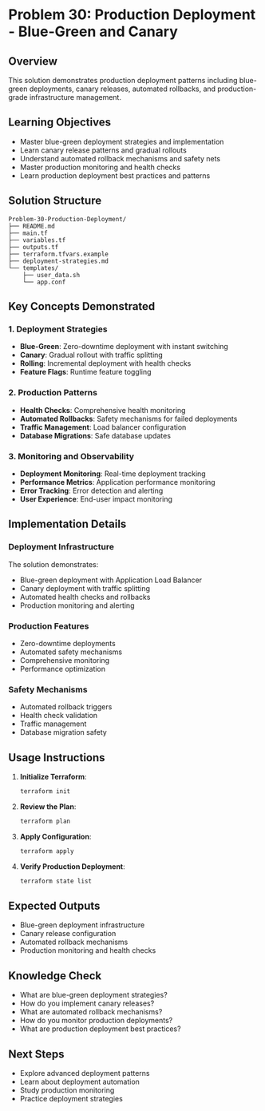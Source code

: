 # Problem 30: Production Deployment - Blue-Green and Canary

## Overview
This solution demonstrates production deployment patterns including blue-green deployments, canary releases, automated rollbacks, and production-grade infrastructure management.

## Learning Objectives
- Master blue-green deployment strategies and implementation
- Learn canary release patterns and gradual rollouts
- Understand automated rollback mechanisms and safety nets
- Master production monitoring and health checks
- Learn production deployment best practices and patterns

## Solution Structure
```
Problem-30-Production-Deployment/
├── README.md
├── main.tf
├── variables.tf
├── outputs.tf
├── terraform.tfvars.example
├── deployment-strategies.md
└── templates/
    ├── user_data.sh
    └── app.conf
```

## Key Concepts Demonstrated

### 1. Deployment Strategies
- **Blue-Green**: Zero-downtime deployment with instant switching
- **Canary**: Gradual rollout with traffic splitting
- **Rolling**: Incremental deployment with health checks
- **Feature Flags**: Runtime feature toggling

### 2. Production Patterns
- **Health Checks**: Comprehensive health monitoring
- **Automated Rollbacks**: Safety mechanisms for failed deployments
- **Traffic Management**: Load balancer configuration
- **Database Migrations**: Safe database updates

### 3. Monitoring and Observability
- **Deployment Monitoring**: Real-time deployment tracking
- **Performance Metrics**: Application performance monitoring
- **Error Tracking**: Error detection and alerting
- **User Experience**: End-user impact monitoring

## Implementation Details

### Deployment Infrastructure
The solution demonstrates:
- Blue-green deployment with Application Load Balancer
- Canary deployment with traffic splitting
- Automated health checks and rollbacks
- Production monitoring and alerting

### Production Features
- Zero-downtime deployments
- Automated safety mechanisms
- Comprehensive monitoring
- Performance optimization

### Safety Mechanisms
- Automated rollback triggers
- Health check validation
- Traffic management
- Database migration safety

## Usage Instructions

1. **Initialize Terraform**:
   ```bash
   terraform init
   ```

2. **Review the Plan**:
   ```bash
   terraform plan
   ```

3. **Apply Configuration**:
   ```bash
   terraform apply
   ```

4. **Verify Production Deployment**:
   ```bash
   terraform state list
   ```

## Expected Outputs
- Blue-green deployment infrastructure
- Canary release configuration
- Automated rollback mechanisms
- Production monitoring and health checks

## Knowledge Check
- What are blue-green deployment strategies?
- How do you implement canary releases?
- What are automated rollback mechanisms?
- How do you monitor production deployments?
- What are production deployment best practices?

## Next Steps
- Explore advanced deployment patterns
- Learn about deployment automation
- Study production monitoring
- Practice deployment strategies
